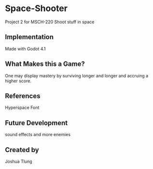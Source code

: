 # Space-Shooter
Project 2 for MSCH-220
Shoot stuff in space

## Implementation
Made with Godot 4.1

## What Makes this a Game?
One may display mastery by surviving longer and longer and accruing a higher score.

## References
Hyperspace Font

## Future Development
sound effects and more enemies

## Created by
Joshua Tlung
